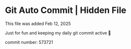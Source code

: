# Git Auto Commit | Hidden File

This file was added Feb 12, 2025

Just for fun and keeping my daily git commit active 🤪

commit number: 573721
